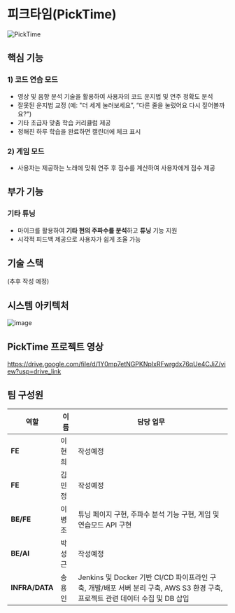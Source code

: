 # 피크타임(PickTime)
![PickTime](https://github.com/user-attachments/assets/78dfd822-5b3a-4379-9e43-27793e99d1d1)

## 핵심 기능
### 1) **코드 연습 모드**
- 영상 및 음향 분석 기술을 활용하여 사용자의 코드 운지법 및 연주 정확도 분석
- 잘못된 운지법 교정 (예: "더 세게 눌러보세요”, “다른 줄을 눌렀어요 다시 짚어볼까요?")
- 기타 초급자 맞춤 학습 커리큘럼 제공
- 정해진 하루 학습을 완료하면 캘린더에 체크 표시
### 2) **게임 모드**
- 사용자는 제공하는 노래에 맞춰 연주 후 점수를 계산하여 사용자에게 점수 제공

## 부가 기능
### **기타 튜닝**
- 마이크를 활용하여 **기타 현의 주파수를 분석**하고 **튜닝** 기능 지원
- 시각적 피드백 제공으로 사용자가 쉽게 조율 가능

## 기술 스택
(추후 작성 예정)

## 시스템 아키텍처
![image](https://github.com/user-attachments/assets/7aa80af0-360d-47f4-9a9d-9580dd5ac818)

## PickTime 프로젝트 영상
https://drive.google.com/file/d/1Y0mp7etNGPKNpIxRFwrgdx76qUe4CJiZ/view?usp=drive_link

## 팀 구성원
| 역할   | 이름 | 담당 업무 |
| ------ | ----- | --------------------------------- |
| **FE** | 이현희 | 작성예정 |
| **FE** | 김민정 | 작성예정 |
| **BE/FE** | 이병조 | 튜닝 페이지 구현, 주파수 분석 기능 구현, 게임 및 연습모드 API 구현 |
| **BE/AI** | 박성근 | 작성예정 |
| **INFRA/DATA** | 송용인 | Jenkins 및 Docker 기반 CI/CD 파이프라인 구축, 개발/배포 서버 분리 구축, AWS S3 환경 구축, 프로젝트 관련 데이터 수집 및 DB 삽입 |
